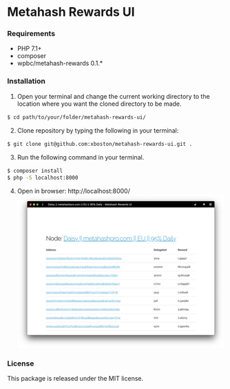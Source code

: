 # Metahash Rewards UI

### Requirements

- PHP 7.1+
- composer
- wpbc/metahash-rewards 0.1.*

### Installation

1. Open your terminal and change the current working directory to the location where you want the cloned directory to be made.

```bash
$ cd path/to/your/folder/metahash-rewards-ui/
```

2. Clone repository by typing the following in your terminal:

```bash
$ git clone git@github.com:xboston/metahash-rewards-ui.git .
```

3. Run the following command in your terminal.

```bash
$ composer install
$ php -S localhost:8000
```

4. Open in browser: http://localhost:8000/
![metahash-rewards-ui](https://raw.githubusercontent.com/xboston/metahash-rewards-ui/master/media/metahash-rewards-ui.png)

### License

This package is released under the MIT license.
